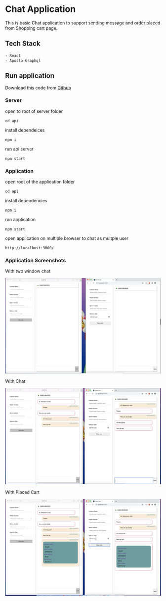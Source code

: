 # Chat Application 

This is basic Chat application to support sending message and order placed from Shopping cart page.

## Tech Stack

    - React
    - Apollo Graphql

## Run application

Download this code from [Github](https://github.com/itzfyp/basic-chat.git)

### Server

open to root of server folder

    cd api

install dependeices

    npm i

run api server

    npm start

### Application

open root of the application folder

    cd api

install dependencies

    npm i

run application

    npm start

open application on multiple browser to chat as multple user 

    http://localhost:3000/


### Application Screenshots

With two window chat

![alt text](./chat-design.png "Default Design")


With Chat

![alt text](./withChat.png "With live message")

With Placed Cart

![alt text](./withCart.png "With live message")
